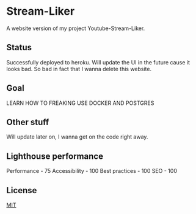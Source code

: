 # Stream-Liker
A website version of my project Youtube-Stream-Liker.

## Status
Successfully deployed to heroku. Will update the UI in the future cause it looks bad. So bad in fact that I wanna delete this website.

## Goal
LEARN HOW TO FREAKING USE DOCKER AND POSTGRES

## Other stuff
Will update later on, I wanna get on the code right away.

## Lighthouse performance
Performance - 75
Accessibility - 100
Best practices - 100
SEO - 100

## License
[MIT](https://opensource.org/licenses/MIT)
